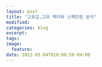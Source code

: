 ```yaml
---
layout: post
title: "고윳값,고유 벡터와 스펙트럼 분석"
modified:
categories: blog
excerpt:
tags:
image:
  feature:
date: 2022-03-04T018:08:50-04:00
---
```


